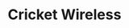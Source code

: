 ---
title: "Cricket Wireless"
url: /portland/cricket-wireless-southeast-woodstock-boulevard/
shop: mobile phone
---